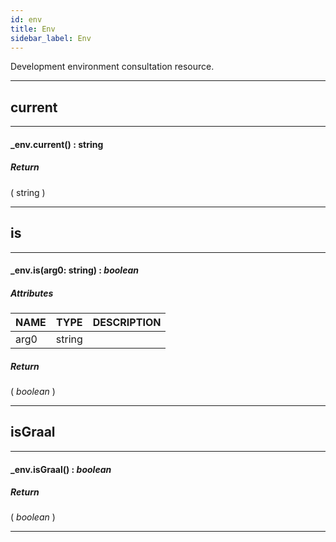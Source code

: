 ```yaml
---
id: env
title: Env
sidebar_label: Env
---
```


Development environment consultation resource.

---

## current

---

#### _env.current() : string
##### Return

( string )


---

## is

---

#### _env.is(arg0: string) : _boolean_
##### Attributes

| NAME | TYPE | DESCRIPTION |
|---|---|---|
| arg0 | string |   |

##### Return

( _boolean_ )


---

## isGraal

---

#### _env.isGraal() : _boolean_
##### Return

( _boolean_ )


---

